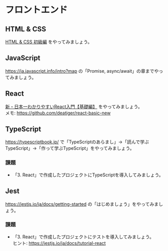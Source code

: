 # フロントエンド

## HTML & CSS

[HTML & CSS 初級編](https://prog-8.com/lessons/html/study/1) をやってみましょう。

## JavaScript

https://ja.javascript.info/intro?map の「Promise, async/await」の章までやってみましょう。

## React

[新・日本一わかりやすいReact入門【基礎編】](https://www.youtube.com/playlist?list=PLX8Rsrpnn3IWPoM7-1YPDksRRkamRY25k) をやってみましょう。  
メモ: https://github.com/deatiger/react-basic-new

## TypeScript

https://typescriptbook.jp/ で「TypeScriptのあらまし」->「読んで学ぶTypeScript」->「作って学ぶTypeScript」をやってみましょう。

### 課題

- 「3. React」で作成したプロジェクトにTypeScriptを導入してみましょう。

## Jest

https://jestjs.io/ja/docs/getting-started の「はじめましょう」をやってみましょう。  

### 課題

- 「3. React」で作成したプロジェクトにテストを導入してみましょう。  
ヒント: https://jestjs.io/ja/docs/tutorial-react
